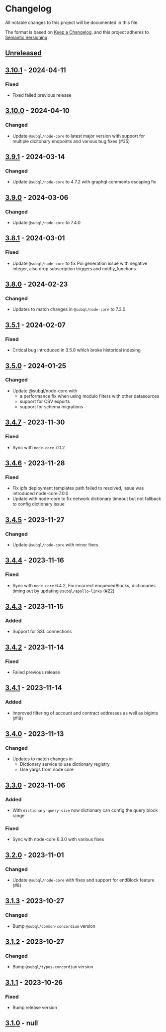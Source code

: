 # Changelog
All notable changes to this project will be documented in this file.

The format is based on [Keep a Changelog](https://keepachangelog.com/en/1.0.0/),
and this project adheres to [Semantic Versioning](https://semver.org/spec/v2.0.0.html).

## [Unreleased]

## [3.10.1] - 2024-04-11
### Fixed
- Fixed failed previous release

## [3.10.0] - 2024-04-10
### Changed
- Update `@subql/node-core` to latest major version with support for multiple dicitonary endpoints and various bug fixes (#35)

## [3.9.1] - 2024-03-14
### Changed
- Update `@subql/node-core` to 4.7.2 with graphql comments escaping fix

## [3.9.0] - 2024-03-06
### Changed
- Update `@subql/node-core` to 7.4.0

## [3.8.1] - 2024-03-01
### Fixed
- Update `@subql/node-core` to fix Poi generation issue with negative integer, also drop subscription triggers and notifiy_functions

## [3.8.0] - 2024-02-23
### Changed
- Updates to match changes in `@subql/node-core` to 7.3.0

## [3.5.1] - 2024-02-07
### Fixed
- Critical bug introduced in 3.5.0 which broke historical indexing

## [3.5.0] - 2024-01-25
### Changed
- Update @subql/node-core with
  - a performance fix when using modulo filters with other datasources
  - support for CSV exports
  - support for schema migrations

## [3.4.7] - 2023-11-30
### Fixed
- Sync with `node-core` 7.0.2

## [3.4.6] - 2023-11-28
### Fixed
- Fix ipfs deployment templates path failed to resolved, issue was introduced node-core 7.0.0
- Update with node-core to fix network dictionary timeout but not fallback to config dictionary issue

## [3.4.5] - 2023-11-27
### Changed
- Update `@subql/node-core` with minor fixes

## [3.4.4] - 2023-11-16
### Fixed
- Sync with `node-core` 6.4.2, Fix incorrect enqueuedBlocks, dictionaries timing out by updating `@subql/apollo-links` (#22)

## [3.4.3] - 2023-11-15
### Added
- Support for SSL connections

## [3.4.2] - 2023-11-14
### Fixed
- Failed previous release

## [3.4.1] - 2023-11-14
### Added
- Improved filtering of account and contract addresses as well as bigints (#19)

## [3.4.0] - 2023-11-13
### Changed
- Updates to match changes in
  - Dictionary service to use dictionary registry
  - Use yargs from node core

## [3.3.0] - 2023-11-06
### Added
- With `dictionary-query-size` now dictionary can config the query block range

### Fixed
- Sync with node-core 6.3.0 with various fixes

## [3.2.0] - 2023-11-01
### Changed
- Update `@subql/node-core` with fixes and support for endBlock feature (#8)

## [3.1.3] - 2023-10-27
### Changed
- Bump `@subql/common-concordium` version

## [3.1.2] - 2023-10-27
### Changed
- Bump `@subql/types-concordium` version

## [3.1.1] - 2023-10-26
### Fixed
- Bump release version

## [3.1.0] - null
[Unreleased]: https://github.com/subquery/subql-concordium/compare/node-concordium/3.10.1...HEAD
[3.10.1]: https://github.com/subquery/subql-concordium/compare/node-concordium/3.10.0...node-concordium/3.10.1
[3.10.0]: https://github.com/subquery/subql-concordium/compare/node-concordium/3.9.1...node-concordium/3.10.0
[3.9.1]: https://github.com/subquery/subql-concordium/compare/node-concordium/3.9.0...node-concordium/3.9.1
[3.9.0]: https://github.com/subquery/subql-concordium/compare/node-concordium/3.8.1...node-concordium/3.9.0
[3.8.1]: https://github.com/subquery/subql-concordium/compare/node-concordium/3.8.0...node-concordium/3.8.1
[3.8.0]: https://github.com/subquery/subql-concordium/compare/node-concordium/3.5.1...node-concordium/3.8.0
[3.5.1]: https://github.com/subquery/subql-concordium/compare/node-concordium/3.5.0...node-concordium/3.5.1
[3.5.0]: https://github.com/subquery/subql-concordium/compare/node-concordium/3.4.7...node-concordium/3.5.0
[3.4.7]: https://github.com/subquery/subql-concordium/compare/node-concordium/3.4.6...node-concordium/3.4.7
[3.4.6]: https://github.com/subquery/subql-concordium/compare/node-concordium/3.4.5...node-concordium/3.4.6
[3.4.5]: https://github.com/subquery/subql-concordium/compare/node-concordium/3.4.4...node-concordium/3.4.5
[3.4.4]: https://github.com/subquery/subql-concordium/compare/node-concordium/3.4.3...node-concordium/3.4.4
[3.4.3]: https://github.com/subquery/subql-concordium/compare/node-concordium/3.4.2...node-concordium/3.4.3
[3.4.2]: https://github.com/subquery/subql-concordium/compare/node-concordium/3.4.1...node-concordium/3.4.2
[3.4.1]: https://github.com/subquery/subql-concordium/compare/node-concordium/3.4.0...node-concordium/3.4.1
[3.4.0]: https://github.com/subquery/subql-concordium/compare/node-concordium/3.3.0...node-concordium/3.4.0
[3.3.0]: https://github.com/subquery/subql-concordium/compare/node-concordium/3.2.0...node-concordium/3.3.0
[3.2.0]: https://github.com/subquery/subql-concordium/compare/node-concordium/3.1.3...node-concordium/3.2.0
[3.1.3]: https://github.com/subquery/subql-concordium/compare/node-concordium/3.1.2...node-concordium/3.1.3
[3.1.2]: https://github.com/subquery/subql-concordium/compare/node-concordium/3.1.1...node-concordium/3.1.2
[3.1.1]: https://github.com/subquery/subql-concordium/compare/node-concordium/3.1.0...node-concordium/3.1.1
[3.1.0]: https://github.com/subquery/subql-concordium/tag/v3.1.0
